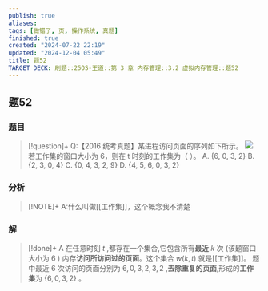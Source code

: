 ```yaml
---
publish: true
aliases: 
tags: [做错了, 页, 操作系统, 真题]
finished: true
created: "2024-07-22 22:19"
updated: "2024-12-04 05:49"
title: 题52
TARGET DECK: 刷题::25OS-王道::第 3 章 内存管理::3.2 虚拟内存管理::题52
---
```

## 题52
### 题目
> [!question]+
> Q:【2016 统考真题】某进程访问页面的序列如下所示。
> ![](https://img.hwenyi.live/202411211513212.webp)
> 若工作集的窗口大小为 6，则在 t 时刻的工作集为（ ）。
> A. {6, 0, 3, 2}
> B. {2, 3, 0, 4}
> C. {0, 4, 3, 2, 9}
> D. {4, 5, 6, 0, 3, 2}
### 分析
> [!NOTE]+
> A:什么叫做[[工作集]]，这个概念我不清楚
### 解
> [!done]+
> A
> 在任意时刻 $t$ ,都存在一个集合,它包含所有**最近** $k$ 次 (该题窗口大小为 6 ) 内存**访问所访问过的页面**。这个集合 $w\left( {k, t}\right)$ 就是[[工作集]]。
> 题中最近 6 次访问的页面分别为 $6,0,3,2,3,2$ ,**去除重复的页面**,形成的**工作集**为 $\{ 6,0,3,2\}$ 。
<!--ID: 1733767559942-->